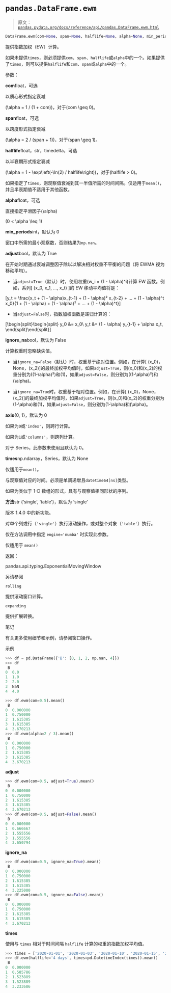 # `pandas.DataFrame.ewm`

> 原文：[`pandas.pydata.org/docs/reference/api/pandas.DataFrame.ewm.html`](https://pandas.pydata.org/docs/reference/api/pandas.DataFrame.ewm.html)

```py
DataFrame.ewm(com=None, span=None, halflife=None, alpha=None, min_periods=0, adjust=True, ignore_na=False, axis=_NoDefault.no_default, times=None, method='single')
```

提供指数加权（EW）计算。

如果未提供`times`，则必须提供`com`、`span`、`halflife`或`alpha`中的一个。如果提供了`times`，则可以提供`halflife`和`com`、`span`或`alpha`中的一个。

参数：

**com**float，可选

以质心形式指定衰减

\(\alpha = 1 / (1 + com)\)，对于\(com \geq 0\)。

**span**float，可选

以跨度形式指定衰减

\(\alpha = 2 / (span + 1)\)，对于\(span \geq 1\)。

**halflife**float，str，timedelta，可选

以半衰期形式指定衰减

\(\alpha = 1 - \exp\left(-\ln(2) / halflife\right)\)，对于\(halflife > 0\)。

如果指定了`times`，则观察值衰减到其一半值所需的时间间隔。仅适用于`mean()`，并且半衰期值不适用于其他函数。

**alpha**float，可选

直接指定平滑因子\(\alpha\)

\(0 < \alpha \leq 1\)

**min_periods**int，默认为 0

窗口中所需的最小观察数，否则结果为`np.nan`。

**adjust**bool，默认为 True

在开始时期通过衰减调整因子除以以解决相对权重不平衡的问题（将 EWMA 视为移动平均）。

+   当`adjust=True`（默认）时，使用权重\(w_i = (1 - \alpha)^i\)计算 EW 函数。例如，系列[ \(x_0, x_1, ..., x_t\) ]的 EW 移动平均值将是：

\[y_t = \frac{x_t + (1 - \alpha)x_{t-1} + (1 - \alpha)² x_{t-2} + ... + (1 - \alpha)^t x_0}{1 + (1 - \alpha) + (1 - \alpha)² + ... + (1 - \alpha)^t}\]

+   当`adjust=False`时，指数加权函数是递归计算的：

\[\begin{split}\begin{split} y_0 &= x_0\\ y_t &= (1 - \alpha) y_{t-1} + \alpha x_t, \end{split}\end{split}\]

**ignore_na**bool，默认为 False

计算权重时忽略缺失值。

+   当`ignore_na=False`（默认）时，权重基于绝对位置。例如，在计算[ \(x_0\)，None，\(x_2\)]的最终加权平均值时，如果`adjust=True`，则\(x_0\)和\(x_2\)的权重分别为\((1-\alpha)²\)和\(1\)，如果`adjust=False`，则分别为\((1-\alpha)²\)和\(\alpha\)。

+   当`ignore_na=True`时，权重基于相对位置。例如，在计算[ \(x_0\)，None，\(x_2\)]的最终加权平均值时，如果`adjust=True`，则\(x_0\)和\(x_2\)的权重分别为\(1-\alpha\)和\(1\)，如果`adjust=False`，则分别为\(1-\alpha\)和\(\alpha\)。

**axis**{0, 1}，默认为 0

如果为`0`或`'index'`，则跨行计算。

如果为`1`或`'columns'`，则跨列计算。

对于 Series，此参数未使用且默认为 0。

**times**np.ndarray，Series，默认为 None

仅适用于`mean()`。

与观察值对应的时间。必须是单调递增且`datetime64[ns]`类型。

如果为类似于 1-D 数组的形式，具有与观察值相同形状的序列。

**方法**str {‘single’, ‘table’}，默认为 ‘single’

版本 1.4.0 中的新功能。

对单个列或行（`'single'`）执行滚动操作，或对整个对象（`'table'`）执行。

仅在方法调用中指定 `engine='numba'` 时实现此参数。

仅适用于 `mean()`

返回：

pandas.api.typing.ExponentialMovingWindow

另请参阅

`rolling`

提供滚动窗口计算。

`expanding`

提供扩展转换。

笔记

有关更多使用细节和示例，请参阅窗口操作。

示例

```py
>>> df = pd.DataFrame({'B': [0, 1, 2, np.nan, 4]})
>>> df
 B
0  0.0
1  1.0
2  2.0
3  NaN
4  4.0 
```

```py
>>> df.ewm(com=0.5).mean()
 B
0  0.000000
1  0.750000
2  1.615385
3  1.615385
4  3.670213
>>> df.ewm(alpha=2 / 3).mean()
 B
0  0.000000
1  0.750000
2  1.615385
3  1.615385
4  3.670213 
```

**adjust**

```py
>>> df.ewm(com=0.5, adjust=True).mean()
 B
0  0.000000
1  0.750000
2  1.615385
3  1.615385
4  3.670213
>>> df.ewm(com=0.5, adjust=False).mean()
 B
0  0.000000
1  0.666667
2  1.555556
3  1.555556
4  3.650794 
```

**ignore_na**

```py
>>> df.ewm(com=0.5, ignore_na=True).mean()
 B
0  0.000000
1  0.750000
2  1.615385
3  1.615385
4  3.225000
>>> df.ewm(com=0.5, ignore_na=False).mean()
 B
0  0.000000
1  0.750000
2  1.615385
3  1.615385
4  3.670213 
```

**times**

使用与 `times` 相对于时间间隔 `halflife` 计算的权重的指数加权平均值。

```py
>>> times = ['2020-01-01', '2020-01-03', '2020-01-10', '2020-01-15', '2020-01-17']
>>> df.ewm(halflife='4 days', times=pd.DatetimeIndex(times)).mean()
 B
0  0.000000
1  0.585786
2  1.523889
3  1.523889
4  3.233686 
```
